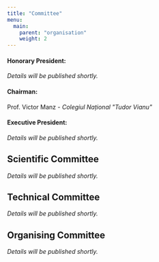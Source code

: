 ```yaml
---
title: "Committee"
menu:
  main:
    parent: "organisation"
    weight: 2
---
```


#### Honorary President:

*Details will be published shortly.*

#### Chairman:

Prof. Victor Manz - *Colegiul Național "Tudor Vianu"*

#### Executive President:

*Details will be published shortly.*

## Scientific Committee

*Details will be published shortly.*

## Technical Committee

*Details will be published shortly.*

## Organising Committee

*Details will be published shortly.*
